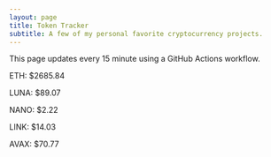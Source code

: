 ```yaml
---
layout: page
title: Token Tracker
subtitle: A few of my personal favorite cryptocurrency projects.
---
```


 This page updates every 15 minute using a GitHub Actions workflow.

<!--BEGINCRYPTOINPUT-->
ETH: $2685.84

LUNA: $89.07

NANO: $2.22

LINK: $14.03

AVAX: $70.77

<!--ENDCRYPTOINPUT-->
